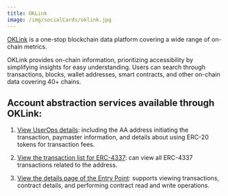 ```yaml
---
title: OKLink
image: /img/socialCards/oklink.jpg
---
```


[OKLink](https://www.oklink.com/) is a one-stop blockchain data platform covering a wide range of on-chain metrics. 

OKLink provides on-chain information, prioritizing accessibility by simplifying insights for easy understanding. Users can search through transactions, blocks, wallet addresses, smart contracts, and other on-chain data covering 40+ chains.

## Account abstraction services available through OKLink:

1. [View UserOps details](https://www.oklink.com/linea/tx/uop/0x6c8f68613afffeb70ea31f145dc416d18540a32a0e00e04df4c94018d666fde2): including the AA address initiating the transaction, paymaster information, and details about using ERC-20 tokens for transaction fees.

2. [View the transaction list for ERC-4337](https://www.oklink.com/linea/address/0x7fb5aa2a66bd08c61956bd29df4da48cc63d66d9/aa): can view all ERC-4337 transactions related to the address.

3. [View the details page of the Entry Point](https://www.oklink.com/linea/address/0x5ff137d4b0fdcd49dca30c7cf57e578a026d2789/contract): supports viewing transactions, contract details, and performing contract read and write operations.
